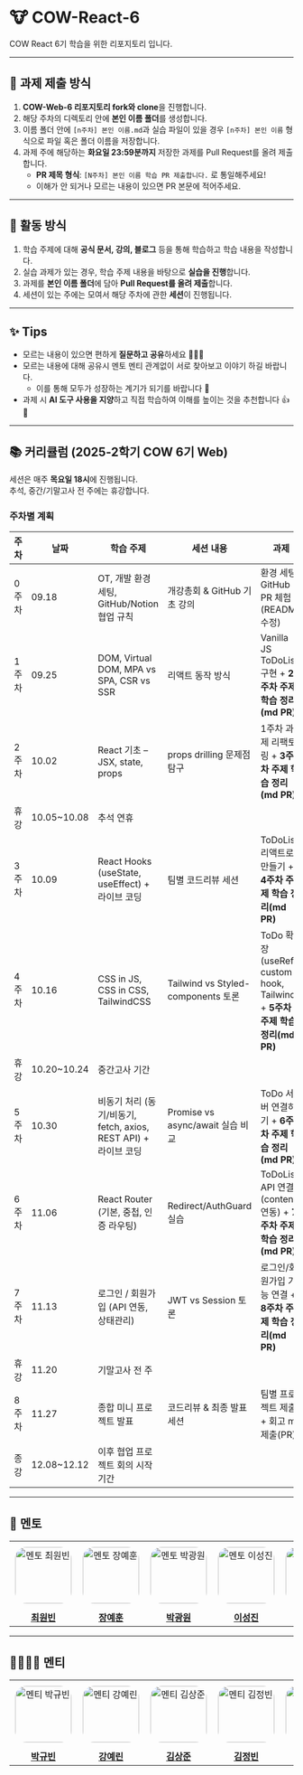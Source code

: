 # 🐮 COW-React-6

COW React 6기 학습을 위한 리포지토리 입니다.

---

## 📌 과제 제출 방식

1. **COW-Web-6 리포지토리 fork와 clone**을 진행합니다.
2. 해당 주차의 디렉토리 안에 **본인 이름 폴더**를 생성합니다.
3. 이름 폴더 안에 `[n주차] 본인 이름.md`과 실습 파일이 있을 경우 `[n주차] 본인 이름` 형식으로 파일 혹은 폴더 이름을 저장합니다.
4. 과제 주에 해당하는 **화요일 23:59분까지** 저장한 과제를 Pull Request를 올려 제출합니다.
   - **PR 제목 형식**: `[N주차] 본인 이름 학습 PR 제출합니다.` 로 통일해주세요!
   - 이해가 안 되거나 모르는 내용이 있으면 PR 본문에 적어주세요.

---

## 📝 활동 방식

1. 학습 주제에 대해 **공식 문서, 강의, 블로그** 등을 통해 학습하고 학습 내용을 작성합니다.
2. 실습 과제가 있는 경우, 학습 주제 내용을 바탕으로 **실습을 진행**합니다.
3. 과제를 **본인 이름 폴더**에 담아 **Pull Request를 올려 제출**합니다.
4. 세션이 있는 주에는 모여서 해당 주차에 관한 **세션**이 진행됩니다.

---

## ✨ Tips

- 모르는 내용이 있으면 편하게 **질문하고 공유**하세요 🙋🙋‍♀️
- 모르는 내용에 대해 공유시 멘토 멘티 관계없이 서로 찾아보고 이야기 하길 바랍니다.
  - 이를 통해 모두가 성장하는 계기가 되기를 바랍니다 💪
- 과제 시 **AI 도구 사용을 지양**하고 직접 학습하여 이해를 높이는 것을 추천합니다 👍🧐

---

## 📚 커리큘럼 (2025-2학기 COW 6기 Web)

세션은 매주 **목요일 18시**에 진행됩니다.  
추석, 중간/기말고사 전 주에는 휴강합니다.

### 주차별 계획

| 주차  | 날짜        | 학습 주제                                                       | 세션 내용                          | 과제                                                                        |
| ----- | ----------- | --------------------------------------------------------------- | ---------------------------------- | --------------------------------------------------------------------------- |
| 0주차 | 09.18       | OT, 개발 환경 세팅, GitHub/Notion 협업 규칙                     | 개강총회 & GitHub 기초 강의        | 환경 세팅, GitHub PR 체험 (README 수정)                                     |
| 1주차 | 09.25       | DOM, Virtual DOM, MPA vs SPA, CSR vs SSR                        | 리액트 동작 방식                   | Vanilla JS ToDoList 구현 + **2주차 주제 학습 정리(md PR)**                  |
| 2주차 | 10.02       | React 기초 – JSX, state, props                                  | props drilling 문제점 탐구         | 1주차 과제 리팩토링 + **3주차 주제 학습 정리(md PR)**                       |
| 휴강  | 10.05~10.08 | 추석 연휴                                                       |                                    |                                                                             |
| 3주차 | 10.09       | React Hooks (useState, useEffect) + 라이브 코딩                 | 팀별 코드리뷰 세션                 | ToDoList 리액트로 만들기 + **4주차 주제 학습 정리(md PR)**                  |
| 4주차 | 10.16       | CSS in JS, CSS in CSS, TailwindCSS                              | Tailwind vs Styled-components 토론 | ToDo 확장 (useRef, custom hook, Tailwind) + **5주차 주제 학습 정리(md PR)** |
| 휴강  | 10.20~10.24 | 중간고사 기간                                                   |                                    |                                                                             |
| 5주차 | 10.30       | 비동기 처리 (동기/비동기, fetch, axios, REST API) + 라이브 코딩 | Promise vs async/await 실습 비교   | ToDo 서버 연결하기 + **6주차 주제 학습 정리(md PR)**                        |
| 6주차 | 11.06       | React Router (기본, 중첩, 인증 라우팅)                          | Redirect/AuthGuard 실습            | ToDoList API 연결 (content 연동) + **7주차 주제 학습 정리(md PR)**          |
| 7주차 | 11.13       | 로그인 / 회원가입 (API 연동, 상태관리)                          | JWT vs Session 토론                | 로그인/회원가입 기능 연결 + **8주차 주제 학습 정리(md PR)**                 |
| 휴강  | 11.20       | 기말고사 전 주                                                  |                                    |                                                                             |
| 8주차 | 11.27       | 종합 미니 프로젝트 발표                                         | 코드리뷰 & 최종 발표 세션          | 팀별 프로젝트 제출 + 회고 md 제출(PR)                                       |
| 종강  | 12.08~12.12 | 이후 협업 프로젝트 회의 시작 기간                               |                                    |                                                                             |

---

## 👥 멘토

<table width="100%" style="border-collapse: collapse;">
  <tr>
    <td align="center" style="padding: 10px;">
      <img src="https://avatars.githubusercontent.com/choithecreator" width="100px" alt="멘토 최원빈" style="border-radius: 20%;"/>
    </td>
    <td align="center" style="padding: 10px;">
      <img src="https://avatars.githubusercontent.com/JangYEhoon00" width="100px" alt="멘토 장예훈" style="border-radius: 20%;"/>
    </td>
    <td align="center" style="padding: 10px;">
      <img src="https://avatars.githubusercontent.com/kwnP" width="100px" alt="멘토 박광원" style="border-radius: 20%;"/>
    </td>
    <td align="center" style="padding: 10px;">
      <img src="https://avatars.githubusercontent.com/leesj0188" width="100px" alt="멘토 이성진" style="border-radius: 20%;"/>
    </td>
    <td align="center" style="padding: 10px;">
      <img src="https://avatars.githubusercontent.com/KimDongHyeok0" width="100px" alt="멘토 김동혁" style="border-radius: 20%;"/>
    </td>
  </tr>
  <tr>
    <td align="center">
      <a href="https://github.com/ChoiTheCreator"><strong>최원빈</strong></a>
    </td>
    <td align="center">
      <a href="https://github.com/ujinsimSS"><strong>장예훈</strong></a>
    </td>
    <td align="center">
      <a href="https://github.com/kwnP"><strong>박광원</strong></a>
    </td>
    <td align="center">
      <a href="https://github.com/leesj0188"><strong>이성진</strong></a>
    </td>
     <td align="center">
      <a href="https://github.com/KimDongHyeok0"><strong>김동혁</strong></a>
    </td>
  </tr>
</table>

---

## 🧑‍🧑‍🧒‍🧒 멘티

<table width="100%" style="border-collapse: collapse;">
  <tr>
    <td align="center" style="padding: 10px;">
      <img src="https://avatars.githubusercontent.com/BXXNXXII" width="100px" alt="멘티 박규빈" style="border-radius: 20%;"/>
    </td>
    <td align="center" style="padding: 10px;">
      <img src="https://avatars.githubusercontent.com/rkddpfls02" width="100px" alt="멘티 강예린" style="border-radius: 20%;"/>
    </td>
    <td align="center" style="padding: 10px;">
      <img src="https://avatars.githubusercontent.com/tedtid" width="100px" alt="멘티 김상준" style="border-radius: 20%;"/>
    </td>
    <td align="center" style="padding: 10px;">
      <img src="https://avatars.githubusercontent.com/bapdodi" width="100px" alt="멘티 김정빈" style="border-radius: 20%;"/>
    </td>
    <td align="center" style="padding: 10px;">
      <img src="https://avatars.githubusercontent.com/Yangseongeun108" width="100px" alt="멘티 양성은" style="border-radius: 20%;"/>
    </td>
  </tr>
  <tr>
    <td align="center"><a href="https://github.com/BXXNXXII"><strong>박규빈</strong></a></td>
    <td align="center"><a href="https://github.com/rkddpfls02"><strong>강예린</strong></a></td>
    <td align="center"><a href="https://github.com/tedtid"><strong>김상준</strong></a></td>
    <td align="center"><a href="https://github.com/bapdodi"><strong>김정빈</strong></a></td>
    <td align="center"><a href="https://github.com/Yangseongeun108"><strong>양성은</strong></a></td>
  </tr>
</table>
